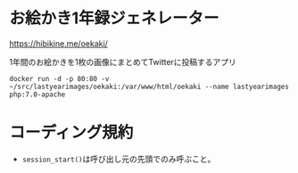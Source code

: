 # お絵かき1年録ジェネレーター

https://hibikine.me/oekaki/

1年間のお絵かきを1枚の画像にまとめてTwitterに投稿するアプリ

`docker run -d -p 80:80 -v ~/src/lastyearimages/oekaki:/var/www/html/oekaki --name lastyearimages php:7.0-apache`

# コーディング規約
- `session_start()`は呼び出し元の先頭でのみ呼ぶこと。
